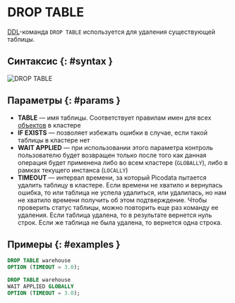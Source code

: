 # DROP TABLE

[DDL](ddl.md)-команда `DROP TABLE` используется для удаления
существующей таблицы.

## Синтаксис {: #syntax }

![DROP TABLE](../../images/ebnf/drop_table.svg)

## Параметры {: #params }

* **TABLE** — имя таблицы. Соответствует правилам имен для всех
  [объектов](object.md) в кластере
* **IF EXISTS** — позволяет избежать ошибки в случае, если такой
  таблицы в кластере нет
* **WAIT APPLIED** — при использовании этого параметра контроль
  пользователю будет возвращен только после того как данная операция
  будет применена либо во всем кластере (`GLOBALLY`), либо в рамках
  текущего инстанса (`LOCALLY`)
* **TIMEOUT** — интервал времени, за который Picodata пытается удалить
  таблицу в кластере. Если времени не хватило и вернулась ошибка, то или
  таблица не успела удалиться, или удалилась, но нам не хватило времени
  получить об этом подтверждение. Чтобы проверить статус таблицы, можно
  повторить еще раз команду ее удаления. Если таблица удалена, то в
  результате вернется нуль строк. Если же таблица не была удалена, то
  вернется одна строка.

## Примеры {: #examples }

```sql
DROP TABLE warehouse
OPTION (TIMEOUT = 3.0);
```

```sql
DROP TABLE warehouse
WAIT APPLIED GLOBALLY
OPTION (TIMEOUT = 3.0);
```
